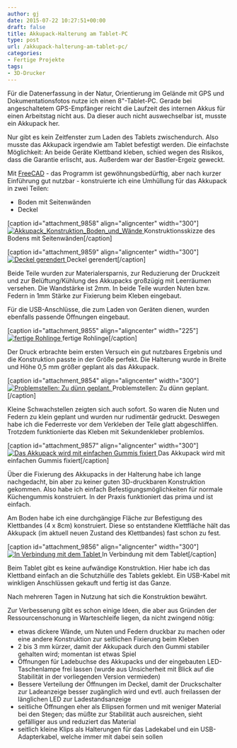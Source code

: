 ```yaml
---
author: gj
date: 2015-07-22 10:27:51+00:00
draft: false
title: Akkupack-Halterung am Tablet-PC
type: post
url: /akkupack-halterung-am-tablet-pc/
categories:
- Fertige Projekte
tags:
- 3D-Drucker
---
```


Für die Datenerfassung in der Natur, Orientierung im Gelände mit GPS und Dokumentationsfotos nutze ich einen 8"-Tablet-PC. Gerade bei angeschaltetem GPS-Empfänger reicht die Laufzeit des internen Akkus für einen Arbeitstag nicht aus. Da dieser auch nicht auswechselbar ist, musste ein Akkupack her. <!-- more -->

Nur gibt es kein Zeitfenster zum Laden des Tablets zwischendurch. Also musste das Akkupack irgendwie am Tablet befestigt werden. Die einfachste Möglichkeit: An beide Geräte Klettband kleben, schied wegen des Risikos, dass die Garantie erlischt, aus. Außerdem war der Bastler-Ergeiz geweckt.

Mit [FreeCAD](https://www.freecadweb.org/) - das Programm ist gewöhnungsbedürftig, aber nach kurzer Einführung gut nutzbar - konstruierte ich eine Umhüllung für das Akkupack in zwei Teilen:

  * Boden mit Seitenwänden
  * Deckel

[caption id="attachment_9858" align="aligncenter" width="300"][![Akkupack_Konstruktion_Boden_und_Wände](/wp-content/uploads/2015/07/Akkupack_Konstruktion_Boden_und_Wände-300x167.jpg)
](/wp-content/uploads/2015/07/Akkupack_Konstruktion_Boden_und_Wände.jpg) Konstruktionsskizze des Bodens mit Seitenwänden[/caption]



[caption id="attachment_9859" align="aligncenter" width="300"][![Deckel gerendert](/wp-content/uploads/2015/07/Akkupack_Konstruktion_Deckel-300x199.jpg)
](/wp-content/uploads/2015/07/Akkupack_Konstruktion_Deckel.jpg) Deckel gerendert[/caption]

Beide Teile wurden zur Materialersparnis, zur Reduzierung der Druckzeit und zur Belüftung/Kühlung des Akkupacks großzügig mit Leerräumen versehen. Die Wandstärke ist 2mm. In beide Teile wurden Nuten bzw. Federn in 1mm Stärke zur Fixierung beim Kleben eingebaut.

Für die USB-Anschlüsse, die zum Laden von Geräten dienen, wurden ebenfalls passende Öffnungen eingebaut.

[caption id="attachment_9855" align="aligncenter" width="225"][![fertige Rohlinge](/wp-content/uploads/2015/07/Akkupack_3D_Druck_Fertig-225x300.jpg)
](/wp-content/uploads/2015/07/Akkupack_3D_Druck_Fertig.jpg) fertige Rohlinge[/caption]

Der Druck erbrachte beim ersten Versuch ein gut nutzbares Ergebnis und die Konstruktion passte in der Größe perfekt. Die Halterung wurde in Breite und Höhe 0,5 mm größer geplant als das Akkupack.



[caption id="attachment_9854" align="aligncenter" width="300"][![Problemstellen: Zu dünn geplant.](/wp-content/uploads/2015/07/Akkupack_3D_Druck_Fehler-300x198.jpg)
](/wp-content/uploads/2015/07/Akkupack_3D_Druck_Fehler.jpg) Problemstellen: Zu dünn geplant.[/caption]

Kleine Schwachstellen zeigten sich auch sofort. So waren die Nuten und Federn zu klein geplant und wurden nur rudimentär gedruckt. Deswegen habe ich die Federreste vor dem Verkleben der Teile glatt abgeschliffen. Trotzdem funktionierte das Kleben mit Sekundenkleber problemlos.

[caption id="attachment_9857" align="aligncenter" width="300"][![Das Akkupack wird mit einfachen Gummis fixiert](/wp-content/uploads/2015/07/Akkupack_fertig-300x225.jpg)
](/wp-content/uploads/2015/07/Akkupack_fertig.jpg) Das Akkupack wird mit einfachen Gummis fixiert[/caption]

Über die Fixierung des Akkupacks in der Halterung habe ich lange nachgedacht, bin aber zu keiner guten 3D-druckbaren Konstruktion gekommen. Also habe ich einfach Befestigungsmöglichkeiten für normale Küchengummis konstruiert. In der Praxis funktioniert das prima und ist einfach.

Am Boden habe ich eine durchgängige Fläche zur Befestigung des Klettbandes (4 x 8cm) konstruiert. Diese so entstandene Klettfläche hält das Akkupack (im aktuell neuen Zustand des Klettbandes) fast schon zu fest.

[caption id="attachment_9856" align="aligncenter" width="300"][![In Verbindung mit dem Tablet](/wp-content/uploads/2015/07/Akkupack_am_Tablet-300x225.jpg)
](/wp-content/uploads/2015/07/Akkupack_am_Tablet.jpg) In Verbindung mit dem Tablet[/caption]

Beim Tablet gibt es keine aufwändige Konstruktion. Hier habe ich das Klettband einfach an die Schutzhülle des Tablets geklebt. Ein USB-Kabel mit winkligen Anschlüssen gekauft und fertig ist das Ganze.

Nach mehreren Tagen in Nutzung hat sich die Konstruktion bewährt.

Zur Verbesserung gibt es schon einige Ideen, die aber aus Gründen der Ressourcenschonung in Warteschleife liegen, da nicht zwingend nötig:
  * etwas dickere Wände, um Nuten und Federn druckbar zu machen oder eine andere Konstruktion zur seitlichen Fixierung beim Kleben
  * 2 bis 3 mm kürzer, damit der Akkupack durch den Gummi stabiler gehalten wird; momentan ist etwas Spiel
  * Öffnungen für Ladebuchse des Akkupacks und der eingebauten LED-Taschenlampe frei lassen (wurde aus Unsicherheit mit Blick auf die Stabilität in der vorliegenden Version vermieden)
  * Bessere Verteilung der Öffnungen im Deckel, damit der Druckschalter zur Ladeanzeige besser zugänglich wird und evtl. auch freilassen der länglichen LED zur Ladestandsanzeige
  * seitliche Öffnungen eher als Ellipsen formen und mit weniger Material bei den Stegen; das müßte zur Stabilität auch ausreichen, sieht gefälliger aus und reduziert das Material
  * seitlich kleine Klips als Halterungen für das Ladekabel und ein USB-Adapterkabel, welche immer mit dabei sein sollen

